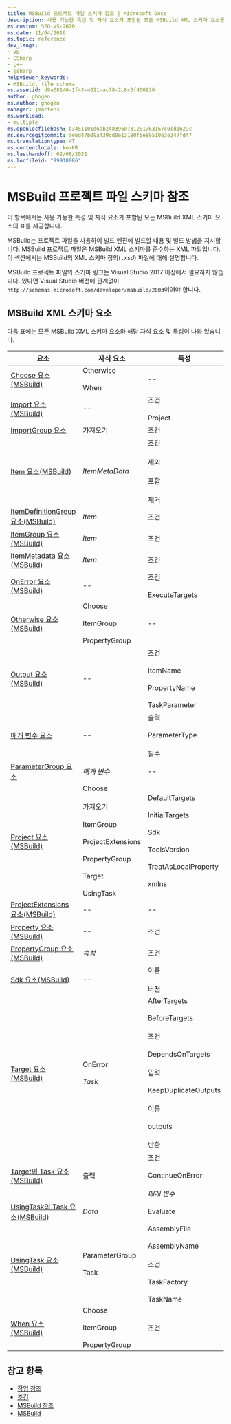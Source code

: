 ```yaml
---
title: MSBuild 프로젝트 파일 스키마 참조 | Microsoft Docs
description: 사용 가능한 특성 및 자식 요소가 포함된 모든 MSBuild XML 스키마 요소를 나열한 표입니다.
ms.custom: SEO-VS-2020
ms.date: 11/04/2016
ms.topic: reference
dev_langs:
- VB
- CSharp
- C++
- jsharp
helpviewer_keywords:
- MSBuild, file schema
ms.assetid: d9a68146-1f43-4621-ac78-2c8c3f400936
author: ghogen
ms.author: ghogen
manager: jmartens
ms.workload:
- multiple
ms.openlocfilehash: b3451101d6ab2483960731281763167c0cd1629c
ms.sourcegitcommit: ae6d47b09a439cd0e13180f5e89510e3e347fd47
ms.translationtype: HT
ms.contentlocale: ko-KR
ms.lasthandoff: 02/08/2021
ms.locfileid: "99918986"
---
```

# <a name="msbuild-project-file-schema-reference"></a>MSBuild 프로젝트 파일 스키마 참조

이 항목에서는 사용 가능한 특성 및 자식 요소가 포함된 모든 MSBuild XML 스키마 요소의 표를 제공합니다.

 MSBuild는 프로젝트 파일을 사용하여 빌드 엔진에 빌드할 내용 및 빌드 방법을 지시합니다. MSBuild 프로젝트 파일은 MSBuild XML 스키마를 준수하는 XML 파일입니다. 이 섹션에서는 MSBuild의 XML 스키마 정의( *.xsd*) 파일에 대해 설명합니다.

MSBuild 프로젝트 파일의 스키마 링크는 Visual Studio 2017 이상에서 필요하지 않습니다. 있다면 Visual Studio 버전에 관계없이 ` http://schemas.microsoft.com/developer/msbuild/2003`이어야 합니다.

## <a name="msbuild-xml-schema-elements"></a>MSBuild XML 스키마 요소

 다음 표에는 모든 MSBuild XML 스키마 요소와 해당 자식 요소 및 특성이 나와 있습니다.

|요소|자식 요소|특성|
|-------------|--------------------|----------------|
|[Choose 요소(MSBuild)](../msbuild/choose-element-msbuild.md)|Otherwise<br /><br /> When|--|
|[Import 요소(MSBuild)](../msbuild/import-element-msbuild.md)|--|조건<br /><br /> Project|
|[ImportGroup 요소](../msbuild/importgroup-element.md)|가져오기|조건|
|[Item 요소(MSBuild)](../msbuild/item-element-msbuild.md)|*ItemMetaData*|조건<br /><br /> 제외<br /><br /> 포함<br /><br /> 제거|
|[ItemDefinitionGroup 요소(MSBuild)](../msbuild/itemdefinitiongroup-element-msbuild.md)|*Item*|조건|
|[ItemGroup 요소(MSBuild)](../msbuild/itemgroup-element-msbuild.md)|*Item*|조건|
|[ItemMetadata 요소(MSBuild)](../msbuild/itemmetadata-element-msbuild.md)|*Item*|조건|
|[OnError 요소(MSBuild)](../msbuild/onerror-element-msbuild.md)|--|조건<br /><br /> ExecuteTargets|
|[Otherwise 요소(MSBuild)](../msbuild/otherwise-element-msbuild.md)|Choose<br /><br /> ItemGroup<br /><br /> PropertyGroup|--|
|[Output 요소(MSBuild)](../msbuild/output-element-msbuild.md)|--|조건<br /><br /> ItemName<br /><br /> PropertyName<br /><br /> TaskParameter|
|[매개 변수 요소](../msbuild/parameter-element.md)|--|출력<br /><br /> ParameterType<br /><br /> 필수|
|[ParameterGroup 요소](../msbuild/parametergroup-element.md)|*매개 변수*|--|
|[Project 요소(MSBuild)](../msbuild/project-element-msbuild.md)|Choose<br /><br /> 가져오기<br /><br /> ItemGroup<br /><br /> ProjectExtensions<br /><br /> PropertyGroup<br /><br /> Target<br /><br /> UsingTask|DefaultTargets<br /><br /> InitialTargets<br /><br /> Sdk<br /><br /> ToolsVersion<br /><br /> TreatAsLocalProperty<br /><br /> xmlns|
|[ProjectExtensions 요소(MSBuild)](../msbuild/projectextensions-element-msbuild.md)|--|--|
|[Property 요소(MSBuild)](../msbuild/property-element-msbuild.md)|--|조건|
|[PropertyGroup 요소(MSBuild)](../msbuild/propertygroup-element-msbuild.md)|*속성*|조건|
|[Sdk 요소(MSBuild)](../msbuild/sdk-element-msbuild.md)|--|이름<br /><br /> 버전|
|[Target 요소(MSBuild)](../msbuild/target-element-msbuild.md)|OnError<br /><br /> *Task*|AfterTargets<br /><br /> BeforeTargets<br /><br /> 조건<br /><br /> DependsOnTargets<br /><br /> 입력<br /><br /> KeepDuplicateOutputs<br /><br /> 이름<br /><br /> outputs<br /><br /> 반환|
|[Target의 Task 요소(MSBuild)](../msbuild/task-element-msbuild.md)|출력|조건<br /><br /> ContinueOnError<br /><br /> *매개 변수*|
|[UsingTask의 Task 요소(MSBuild)](../msbuild/taskbody-element-msbuild.md)|*Data*|Evaluate|
|[UsingTask 요소(MSBuild)](../msbuild/usingtask-element-msbuild.md)|ParameterGroup<br /><br /> Task|AssemblyFile<br /><br /> AssemblyName<br /><br /> 조건<br /><br /> TaskFactory<br /><br /> TaskName|
|[When 요소(MSBuild)](../msbuild/when-element-msbuild.md)|Choose<br /><br /> ItemGroup<br /><br /> PropertyGroup|조건|

## <a name="see-also"></a>참고 항목

- [작업 참조](../msbuild/msbuild-task-reference.md)
- [조건](../msbuild/msbuild-conditions.md)
- [MSBuild 참조](../msbuild/msbuild-reference.md)
- [MSBuild](../msbuild/msbuild.md)
